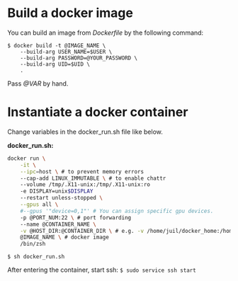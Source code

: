 # Build a docker image
You can build an image from _Dockerfile_ by the following command:
```console
$ docker build -t @IMAGE_NAME \ 
    --build-arg USER_NAME=$USER \
    --build-arg PASSWORD=@YOUR_PASSWORD \
    --build-arg UID=$UID \
    .
```
Pass _@VAR_ by hand.

# Instantiate a docker container

Change variables in the docker_run.sh file like below.

__docker_run.sh:__
```sh
docker run \
    -it \
    --ipc=host \ # to prevent memory errors
    --cap-add LINUX_IMMUTABLE \ # to enable chattr
    --volume /tmp/.X11-unix:/tmp/.X11-unix:ro
    -e DISPLAY=unix$DISPLAY
    --restart unless-stopped \
    --gpus all \
    #--gpus '"device=0,1"' # You can assign specific gpu devices.
    -p @PORT_NUM:22 \ # port forwarding
    --name @CONTAINER_NAME \
    -v @HOST_DIR:@CONTAINER_DIR \ # e.g. -v /home/juil/docker_home:/home/juil
    @IMAGE_NAME \ # docker image
    /bin/zsh
```

```console
$ sh docker_run.sh
```

After entering the container, start ssh:
`$ sudo service ssh start`
